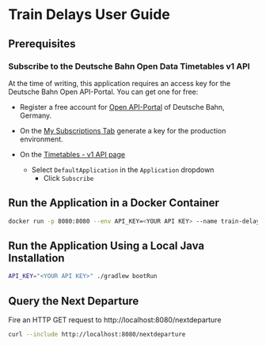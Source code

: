 # Train Delays User Guide

## Prerequisites

### Subscribe to the Deutsche Bahn Open Data Timetables v1 API

At the time of writing, this application requires an access key for the Deutsche Bahn Open API-Portal. You can get
one for free:

- Register a free account for [Open API-Portal](https://developer.deutschebahn.com/store/site/pages/home.jag)
  of Deutsche Bahn, Germany.

- On the [My Subscriptions Tab](https://developer.deutschebahn.com/store/site/pages/subscriptions.jag)
  generate a key for the production environment.

- On the
  [Timetables - v1 API page](https://developer.deutschebahn.com/store/apis/info?name=Timetables&version=v1&provider=DBOpenData)
    - Select `DefaultApplication` in the `Application` dropdown
        - Click `Subscribe`

## Run the Application in a Docker Container

```sh
docker run -p 8080:8080 --env API_KEY=<YOUR API KEY> --name train-delays-app --rm train-delays-app
```

## Run the Application Using a Local Java Installation

```sh
API_KEY="<YOUR API KEY>" ./gradlew bootRun
```

## Query the Next Departure

Fire an HTTP GET request to http://localhost:8080/nextdeparture

```sh
curl --include http://localhost:8080/nextdeparture
```